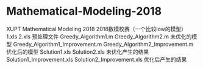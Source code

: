 # Mathematical-Modeling-2018
XUPT Mathematical Modeling 2018
2018数模校赛（一个比较low的模型）
1.xls  2.xls 预处理文件
Greedy_Algorithm1.m Greedy_Algorithm2.m  未优化的模型
Greedy_Algorithm1_Improvement.m Greedy_Algorithm2_Improvement.m  优化后的模型
Solution1.xls Solution2.xls  未优化产生的结果
Solution1_Improvement.xls Solution2_Improvement.xls  优化后产生的结果
